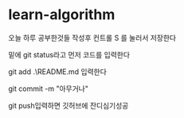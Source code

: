 # learn-algorithm
오늘 하루 공부한것들 작성후 컨트롤 S 를 눌러서 저장한다

밑에 git status라고 먼저 코드를 입력한다

git add .\README.md 입력한다 

git commit -m "아무거나"

git push입력하면 깃허브에 잔디심기성공
